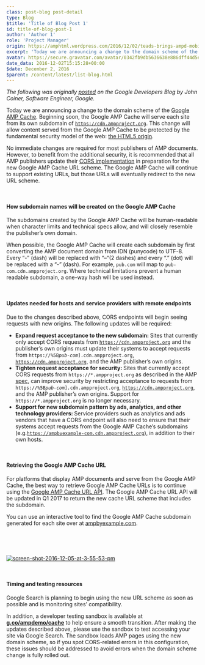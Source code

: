 ```yaml
---
class: post-blog post-detail
type: Blog
$title: 'Title of Blog Post 1'
id: title-of-blog-post-1
author: 'Author 1'
role: 'Project Manager'
origin: https://amphtml.wordpress.com/2016/12/02/teads-brings-ampd-mobile-video-inventory-to-premium-publishers/amp/
excerpt: 'Today we are announcing a change to the domain scheme of the Google AMP Cache. Beginning soon, the Google AMP Cache will serve each site from its own subdomain of https://cdn.ampproject.org. This change will allow content served from the Google AMP Cache to be protected by the fundamental security model of the web: the HTML5 origin.'
avatar: https://secure.gravatar.com/avatar/0342fb9db5636638e886dff44d5ec94c?d=identicon&r=g
date_data: 2016-12-02T15:15:28+00:00
$date: December 2, 2016
$parent: /content/latest/list-blog.html
---
```


<div class="amp-wp-article-content">
  <p><em>The following was originally <a href="https://developers.googleblog.com/2016/12/amp-cache-updates.html">posted</a> on the Google Developers Blog by John Coiner, Software Engineer, Google.</em></p>
  <p>Today we are announcing a change to the domain scheme of the <a href="https://developers.google.com/amp/cache/overview?utm_campaign=product%20area_launch_ampcache_120516&amp;utm_source=gdev&amp;utm_medium=blog">Google AMP Cache</a>. Beginning soon, the Google AMP Cache will serve each site from its own subdomain of <code><a href="https://cdn.ampproject.org" rel="nofollow">https://cdn.ampproject.org</a></code>. This change will allow content served from the Google AMP Cache to be protected by the fundamental security model of the web: <a href="https://www.w3.org/TR/2011/WD-html5-20110525/origin-0.html">the HTML5 origin</a>.</p>
  <p>No immediate changes are required for most publishers of AMP documents. However, to benefit from the additional security, it is recommended that all AMP publishers update their <a href="https://github.com/ampproject/amphtml/blob/master/spec/amp-cors-requests.md">CORS implementation</a> in preparation for the new Google AMP Cache URL scheme. The Google AMP Cache will continue to support existing URLs, but those URLs will eventually redirect to the new URL scheme.</p>
  <br>
  <h4>How subdomain names will be created on the Google AMP Cache</h4>
  <p>The subdomains created by the Google AMP Cache will be human-readable when character limits and technical specs allow, and will closely resemble the publisher’s own domain.</p>
  <p>When possible, the Google AMP Cache will create each subdomain by first converting the AMP document domain from IDN (punycode) to UTF-8. Every “-” (dash) will be replaced with “–“(2 dashes) and every “.” (dot) will be replaced with a “-” (dash). For example, <code>pub.com</code> will map to <code>pub-com.cdn.ampproject.org</code>. Where technical limitations prevent a human readable subdomain, a one-way hash will be used instead.</p>
  <br>
  <h4>Updates needed for hosts and service providers with remote endpoints</h4>
  <p>Due to the changes described above, CORS endpoints will begin seeing requests with new origins. The following updates will be required:</p>
  <ul><li><strong>Expand request acceptance to the new subdomain: </strong>Sites that currently only accept CORS requests from <code><a href="https://cdn.ampproject.org" rel="nofollow">https://cdn.ampproject.org</a></code> and the publisher’s own origins must update their systems to accept requests from <code>https://%5B<em>pub-com</em>].cdn.ampproject.org</code>, <code><a href="https://cdn.ampproject.org" rel="nofollow">https://cdn.ampproject.org</a></code>, and the AMP publisher’s own origins.</li>
  <li><strong>Tighten request acceptance for security: </strong>Sites that currently accept CORS requests from <code>https://*.ampproject.org</code> as described in the AMP <a href="https://github.com/ampproject/amphtml/blob/master/spec/amp-cors-requests.md#cors-security-in-amp">spec</a>, can improve security by restricting acceptance to requests from <code>https://%5B<em>pub-com</em>].cdn.ampproject.org</code>, <code><a href="https://cdn.ampproject.org" rel="nofollow">https://cdn.ampproject.org</a></code>, and the AMP publisher’s own origins. Support for <code>https://*.ampproject.org</code> is no longer necessary.</li>
  <li><strong>Support for new subdomain pattern by ads, analytics, and other technology providers: </strong>Service providers such as analytics and ads vendors that have a CORS endpoint will also need to ensure that their systems accept requests from the Google AMP Cache’s subdomains (e.g.<code><a href="https://ampbyexample-com.cdn.ampproject.org" rel="nofollow">https://ampbyexample-com.cdn.ampproject.org</a></code>), in addition to their own hosts.</li>
  </ul><br><h4>Retrieving the Google AMP Cache URL</h4>
  <p>For platforms that display AMP documents and serve from the Google AMP Cache, the best way to retrieve Google AMP Cache URLs is to continue using the <a href="https://developers.google.com/amp/cache/reference/acceleratedmobilepageurl/rest/?utm_campaign=product%20area_launch_ampcache_120516&amp;utm_source=gdev&amp;utm_medium=blog">Google AMP Cache URL API</a>. The Google AMP Cache URL API will be updated in Q1 2017 to return the new cache URL scheme that includes the subdomain.</p>
  <p>You can use an interactive tool to find the Google AMP Cache subdomain generated for each site over at <a href="https://ampbyexample.com/advanced/using_the_google_amp_cache/">ampbyexample.com</a>.</p>
  <p><a href="https://ampbyexample.com/advanced/using_the_google_amp_cache/" target="_blank"><amp-img class="wp-image-875 aligncenter amp-wp-enforced-sizes -amp-element i-amphtml-layout-responsive i-amphtml-layout-size-defined i-amphtml-layout" src="https://amphtml.files.wordpress.com/2016/12/screen-shot-2016-12-05-at-3-55-53-pm.png?w=488&amp;h=59" alt="screen-shot-2016-12-05-at-3-55-53-pm" width="488" height="59" sizes="(min-width: 488px) 488px, 100vw" style="width: 488px;"><i-amphtml-sizer style="display: block; padding-top: 12.0902%;"></i-amphtml-sizer><img alt="screen-shot-2016-12-05-at-3-55-53-pm" class="-amp-fill-content -amp-replaced-content" src="https://amphtml.files.wordpress.com/2016/12/screen-shot-2016-12-05-at-3-55-53-pm.png?w=488&amp;h=59"></amp-img></a></p>
  <br>
  <h4>Timing and testing resources</h4>
  <p>Google Search is planning to begin using the new URL scheme as soon as possible and is monitoring sites’ compatibility.</p>
  <p>In addition, a developer testing sandbox is available at <strong><a href="https://g.co/ampdemo/cache">g.co/ampdemo/cache</a></strong> to help ensure a smooth transition. After making the updates described above, please use the sandbox to test accessing your site via Google Search. The sandbox loads AMP pages using the new domain scheme, so if you spot CORS-related errors in this configuration, these issues should be addressed to avoid errors when the domain scheme change is fully rolled out.</p>
</div>
